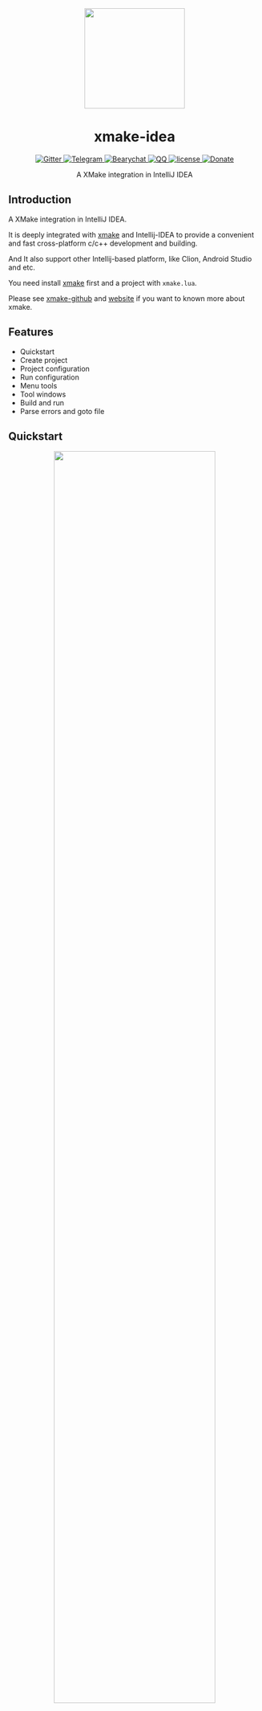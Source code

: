<div align="center">
  <a href="http://xmake.io">
    <img width="200" heigth="200" src="https://github.com/tboox/xmake-idea/raw/master/res/logo256.png">
  </a>  

  <h1>xmake-idea</h1>

  <div>
    <a href="https://gitter.im/tboox/tboox?utm_source=badge&utm_medium=badge&utm_campaign=pr-badge&utm_content=badge">
      <img src="https://img.shields.io/gitter/room/tboox/tboox.svg?style=flat-square&colorB=96c312" alt="Gitter" />
    </a>
    <a href="https://t.me/joinchat/F2dIAw5iTkDUMwCQ_8CStw">
      <img src="https://img.shields.io/badge/chat-on%20telegram-blue.svg?style=flat-square" alt="Telegram" />
    </a>
    <a href="https://tboox.bearychat.com/signup/98bf6970b9f889d6ae3fbc3d50ee8a36">
      <img src="https://img.shields.io/badge/chat-on%20bearychat-brightgreen.svg?style=flat-square" alt="Bearychat" />
    </a>
    <a href="https://jq.qq.com/?_wv=1027&k=5hpwWFv">
      <img src="https://img.shields.io/badge/chat-on%20QQ-ff69b4.svg?style=flat-square" alt="QQ" />
    </a>
    <a href="https://github.com/tboox/xmake-idea/blob/master/LICENSE.md">
      <img src="https://img.shields.io/github/license/tboox/xmake-idea.svg?colorB=f48041&style=flat-square" alt="license" />
    </a>
    <a href="http://xmake.io/pages/donation.html#donate">
      <img src="https://img.shields.io/badge/donate-us-orange.svg?style=flat-square" alt="Donate" />
    </a>
  </div>

  <p>A XMake integration in IntelliJ IDEA</p>
</div>

## Introduction 

A XMake integration in IntelliJ IDEA. 

It is deeply integrated with [xmake](https://github.com/tboox/xmake) and Intellij-IDEA to provide a convenient and fast cross-platform c/c++ development and building.

And It also support other Intellij-based platform, like Clion, Android Studio and etc.

You need install [xmake](https://github.com/tboox/xmake) first and a project with `xmake.lua`.

Please see [xmake-github](https://github.com/tboox/xmake) and [website](http://xmake.io) if you want to known more about xmake.

## Features

* Quickstart
* Create project
* Project configuration
* Run configuration
* Menu tools
* Tool windows
* Build and run
* Parse errors and goto file
 
## Quickstart

<div align="center">
<img src="https://raw.githubusercontent.com/tboox/xmake-idea/master/res/quickstart.gif" width="80%" />
</div>

## Parse errors and goto file
 
<div align="center">
<img src="https://raw.githubusercontent.com/tboox/xmake-idea/master/res/problem.gif" width="80%" />
</div>

## Tool windows

#### Output panel

<img src="https://raw.githubusercontent.com/tboox/xmake-idea/master/res/output_panel.png" width="100%" />
 
## Create project

<img src="https://raw.githubusercontent.com/tboox/xmake-idea/master/res/create_project.png" width="100%" />

## Project configuration

<img src="https://raw.githubusercontent.com/tboox/xmake-idea/master/res/project_configuration.png" width="100%" />

## Run configuration

<img src="https://raw.githubusercontent.com/tboox/xmake-idea/master/res/run_configuration.png" width="100%" />

## Menu tools

<div align="center">
<img src="https://raw.githubusercontent.com/tboox/xmake-idea/master/res/menu.png" width="80%" />
</div>
 

  
